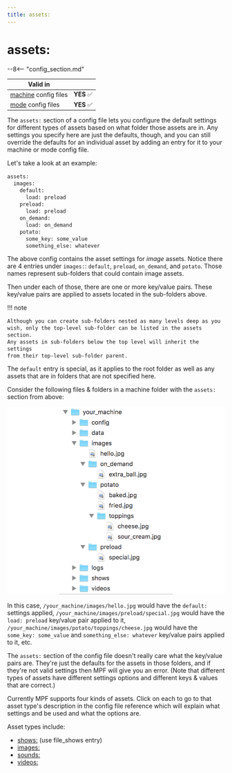 ```yaml
---
title: assets:
---
```


# assets:


--8<-- "config_section.md"

| Valid in | |
|-----|:----:|
|[machine](instructions/machine_config.md) config files |**YES** :white_check_mark:|
|[mode](instructions/mode_config.md) config files|**YES** :white_check_mark:|

The `assets:` section of a config file lets you configure the default
settings for different types of assets based on what folder those assets
are in. Any settings you specify here are just the defaults, though, and
you can still override the defaults for an individual asset by adding an
entry for it to your machine or mode config file.

Let's take a look at an example:

``` mpf-config
assets:
  images:
    default:
      load: preload
    preload:
      load: preload
    on_demand:
      load: on_demand
    potato:
      some_key: some_value
      something_else: whatever
```

The above config contains the asset settings for *image* assets. Notice
there are 4 entries under `images:`: `default`, `preload`, `on_demand`,
and `potato`. Those names represent sub-folders that could contain image
assets.

Then under each of those, there are one or more key/value pairs. These
key/value pairs are applied to assets located in the sub-folders above.

!!! note

    Although you can create sub-folders nested as many levels deep as you
    wish, only the top-level sub-folder can be listed in the assets section.
    Any assets in sub-folders below the top level will inherit the settings
    from their top-level sub-folder parent.

The `default` entry is special, as it applies to the root folder as well
as any assets that are in folders that are not specified here.

Consider the following files & folders in a machine folder with the
`assets:` section from above:

![image](images/image_asset_folder_structure.png)

In this case, `/your_machine/images/hello.jpg` would have the `default:`
settings applied, `/your_machine/images/preload/special.jpg` would have
the `load: preload` key/value pair applied to it,
`/your_machine/images/potato/toppings/cheese.jpg` would have the
`some_key: some_value` and `something_else: whatever` key/value pairs
applied to it, etc.

The `assets:` section of the config file doesn't really care what the
key/value pairs are. They're just the defaults for the assets in those
folders, and if they're not valid settings then MPF will give you an
error. (Note that different types of assets have different settings
options and different keys & values that are correct.)

Currently MPF supports four kinds of assets. Click on each to go to that
asset type's description in the config file reference which will
explain what settings and be used and what the options are.

Asset types include:

* [shows:](shows.md) (use file_shows entry)
* [images:](images.md)
* [sounds:](sounds.md)
* [videos:](videos.md)

